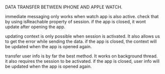 
DATA TRANSFER BETWEEN IPHONE AND APPLE WATCH. 


immediate messaging only works when watch app is also active. check that by using isReachable property of session. if the app is closed, it wont update after opening the app. 

updating context is only possible when session is activated. It also allows us to get the error while sending the data. if the app is closed, the context will be updated when the app is opened again. 

transfer user info is by far the best method. It works on background thread. it also requires the session to be activated. if the app is closed, user info will be updated when the app is opened again. 


